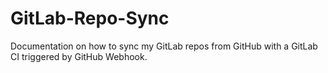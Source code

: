 # GitLab-Repo-Sync
Documentation on how to sync my GitLab repos from GitHub with a GitLab CI triggered by GitHub Webhook.

